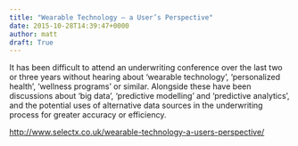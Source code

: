 ```yaml
---
title: "Wearable Technology – a User’s Perspective"
date: 2015-10-28T14:39:47+0000
author: matt
draft: True
---
```

It has been difficult to attend an underwriting conference over the last two or three years without hearing about ‘wearable technology’, ‘personalized health’, ‘wellness programs’ or similar. Alongside these have been discussions about ‘big data’, ‘predictive modelling’ and ‘predictive analytics’, and the potential uses of alternative data sources in the underwriting process for greater accuracy or efficiency.

http://www.selectx.co.uk/wearable-technology-a-users-perspective/
